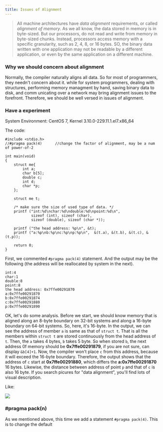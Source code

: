 ```yaml
---
title: Issues of Alignment
---
```


> All machine architectures have *data alignment* requirements, or called *alignment of memory*. As we all know, the data stored in memory is in byte-sized. But our processors, do not read and write from memory in byte-sized chunks. Instead, 
processors access memory with a specific granularity, such as 2, 4, 8, or 16 bytes. SO, the binary data written with one 
application may not be readable by a different application, or even by the same application on a different machine.

### Why we should concern about alignment

Normally, the compiler naturally aligns all data. So for most of programmers, they needn't concern about it. while for 
system programmers, dealing with structures, performing memory managment by hand, saving binary data to disk, and comm
unicating over a network may bring alignment issues to the forefront. Therefore, we should be well versed in issues of 
alignment.

### Have a experiment

System Environment: CentOS 7, Kernel 3.10.0-229.11.1.el7.x86_64

The code:
	
	#include <stdio.h>
	//#pragma pack(4)      //change the factor of alignment, may be a num of power-of-2
	
	int main(void)
	{
		struct me{
			int a;
			char b[5];
			double c;
			int d;
			char *p;
		};
	
		struct me t;
	
		/* make sure the size of used type of data. */
		printf ("int:%d\nchar:%d\ndouble:%d\npoint:%d\n",
			   	sizeof (int), sizeof (char),
				sizeof (double), sizeof (char *));
	
		printf ("the head address: %p\n", &t);
		printf ("a:%p\nb:%p\nc:%p\np:%p\n",  &(t.a), &(t.b), &(t.c), &(t.p));
	
		return 0;
	}

First, we commented `#pragma pack(4)` statement. And the output may be the following (the address will be reallocated by system in the next).

	int:4
	char:1
	double:8
	point:8
	the head address: 0x7ffe00291870
	a:0x7ffe00291870
	b:0x7ffe00291874
	c:0x7ffe00291880
	p:0x7ffe00291890
	
OK, let's do some analysis. Before we start, we should know memory that is aligned along an 8-byte boundary on 32-bit
systems and along a 16-byte boundary on 64-bit systems. So, here, it's 16-byte. In the output, we can see the address of member `a` is same as that of `struct t`. That is all the members within `struct t` are stored continuously from the head address of `t`. Then, the `a` takes 4 bytes, `b` takes 5 byte. So when stored `b`, the next address 0f memory should be **0x7ffe00291879**, if you are not sure, can display `&b[4]+1`. Now, the compiler won't place `c` from this address, because it will  exceed the 16-byte boundary. Therefore, the output shows that the address of `c` start at 
**0x7ffe00291880**, which differs the **a:0x7ffe00291870** 16 bytes. Likewise, the distance between address of point `p` and that of `c` is also 16 byte. If you search picures for "data alignment", you'll find lots of visual description.

Like:

![](http://h.hiphotos.bdimg.com/album/pic/item/7aec54e736d12f2ed6aa8ae44dc2d56284356882.jpg)

### #pragma pack(n)

As we mentioned above, this time we add a statement `#pragma pack(4)`. This is to change the default 
